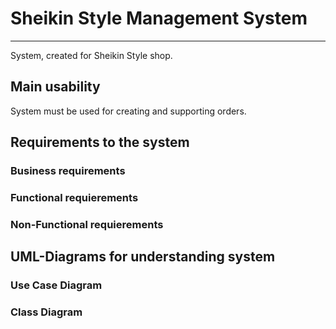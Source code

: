 # Sheikin Style Management System

----

System, created for Sheikin Style shop.

## Main usability

System must be used for creating and supporting orders.

## Requirements to the system

### Business requirements

### Functional requierements

### Non-Functional requierements

## UML-Diagrams for understanding system

### Use Case Diagram

### Class Diagram
